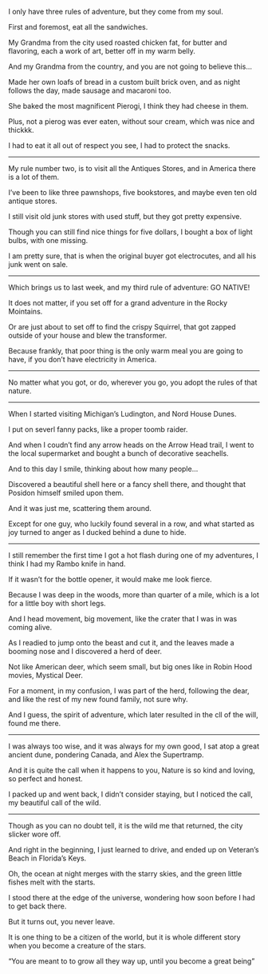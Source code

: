 I only have three rules of adventure,
but they come from my soul.

First and foremost,
eat all the sandwiches.

My Grandma from the city used roasted chicken fat,
for butter and flavoring, each a work of art, better off in my warm belly.

And my Grandma from the country,
and you are not going to believe this…

Made her own loafs of bread in a custom built brick oven,
and as night follows the day, made sausage and macaroni too.

She baked the most magnificent Pierogi,
I think they had cheese in them.

Plus, not a pierog was ever eaten,
without sour cream, which was nice and thickkk.

I had to eat it all out of respect you see,
I had to protect the snacks.

---

My rule number two, is to visit all the Antiques Stores,
and in America there is a lot of them.

I’ve been to like three pawnshops, five bookstores,
and maybe even ten old antique stores.

I still visit old junk stores with used stuff,
but they got pretty expensive.

Though you can still find nice things for five dollars,
I bought a box of light bulbs, with one missing.

I am pretty sure, that is when the original buyer got electrocutes,
and all his junk went on sale.

---

Which brings us to last week, and my third rule of adventure:
GO NATIVE!

It does not matter,
if you set off for a grand adventure in the Rocky Mointains.

Or are just about to set off to find the crispy Squirrel,
that got zapped outside of your house and blew the transformer.

Because frankly, that poor thing is the only warm meal you are going to have,
if you don’t have electricity in America.

---

No matter what you got, or do,
wherever you go, you adopt the rules of that nature.

---

When I started visiting Michigan’s Ludington,
and Nord House Dunes.

I put on severl fanny packs,
like a proper toomb raider.

And when I coudn’t find any arrow heads on the Arrow Head trail,
I went to the local supermarket and bought a bunch of decorative seachells.

And to this day I smile,
thinking about how many people…

Discovered a beautiful shell here or a fancy shell there,
and thought that Posidon himself smiled upon them.

And it was just me,
scattering them around.

Except for one guy, who luckily found several in a row,
and what started as joy turned to anger as I ducked behind a dune to hide.

---

I still remember the first time I got a hot flash during one of my adventures,
I think I had my Rambo knife in hand.

If it wasn’t for the bottle opener,
it would make me look fierce.

Because I was deep in the woods,
more than quarter of a mile, which is a lot for a little boy with short legs.

And I head movement, big movement,
like the crater that I was in was coming alive.

As I readied to jump onto the beast and cut it,
and the leaves made a booming nose and I discovered a herd of deer.

Not like American deer, which seem small,
but big ones like in Robin Hood movies, Mystical Deer.

For a moment, in my confusion, I was part of the herd,
following the dear, and like the rest of my new found family, not sure why.

And I guess, the spirit of adventure,
which later resulted in the cll of the will, found me there.

---

I was always too wise, and it was always for my own good,
I sat atop a great ancient dune, pondering Canada, and Alex the Supertramp.

And it is quite the call when it happens to you,
Nature is so kind and loving, so perfect and honest.

I packed up and went back, I didn’t consider staying,
but I noticed the call, my beautiful call of the wild.

---

Though as you can no doubt tell,
it is the wild me that returned, the city slicker wore off.

And right in the beginning,
I just learned to drive, and ended up on Veteran’s Beach in Florida’s Keys.

Oh, the ocean at night merges with the starry skies,
and the green little fishes melt with the starts.

I stood there at the edge of the universe,
wondering how soon before I had to get back there.

But it turns out,
you never leave.

It is one thing to be a citizen of the world,
but it is whole different story when you become a creature of the stars.

“You are meant to to grow all they way up,
until you become a great being”
